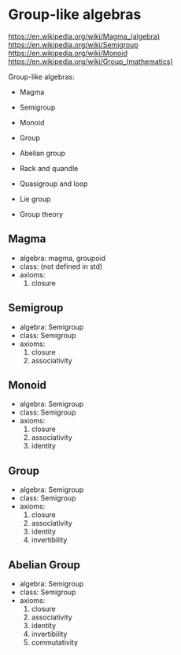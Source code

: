# Group-like algebras

https://en.wikipedia.org/wiki/Magma_(algebra)
https://en.wikipedia.org/wiki/Semigroup
https://en.wikipedia.org/wiki/Monoid
https://en.wikipedia.org/wiki/Group_(mathematics)


Group-like algebras:
- Magma
- Semigroup
- Monoid
- Group
- Abelian group

- Rack and quandle
- Quasigroup and loop
- Lie group
- Group theory



## Magma

- algebra: magma, groupoid
- class: (not defined in std)
- axioms:
  1. closure

## Semigroup

- algebra: Semigroup
- class: Semigroup
- axioms:
  1. closure
  2. associativity


## Monoid

- algebra: Semigroup
- class: Semigroup
- axioms:
  1. closure
  2. associativity
  3. identity


## Group

- algebra: Semigroup
- class: Semigroup
- axioms:
  1. closure
  2. associativity
  3. identity
  4. invertibility


## Abelian Group

- algebra: Semigroup
- class: Semigroup
- axioms:
  1. closure
  2. associativity
  3. identity
  4. invertibility
  5. commutativity
